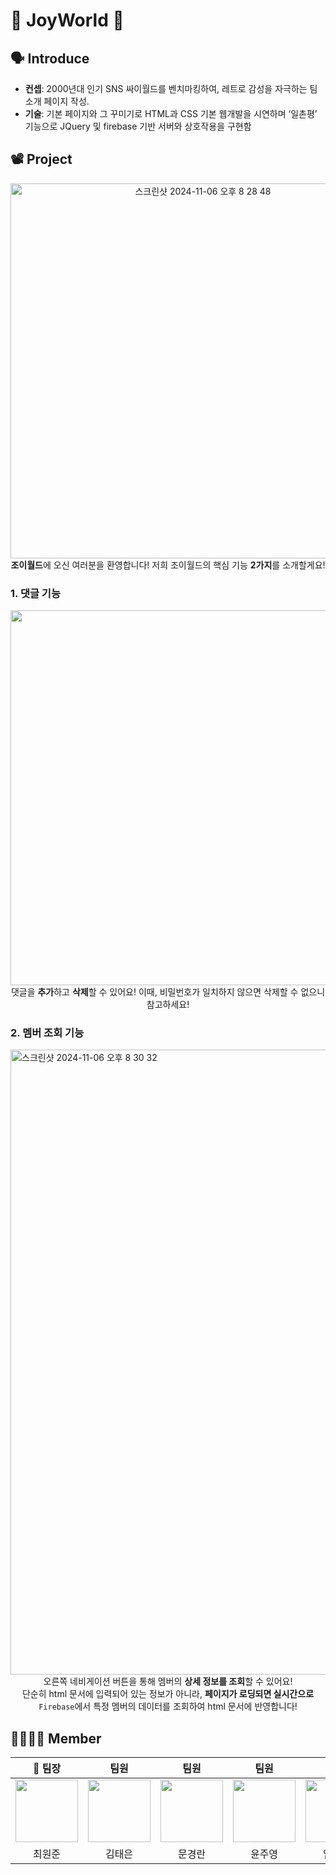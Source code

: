 # 🥳 JoyWorld 🎉

## 🗣️ Introduce
- **컨셉**: 2000년대 인기 SNS 싸이월드를 벤치마킹하여, 레트로 감성을 자극하는 팀 소개 페이지 작성.
- **기술**: 기본 페이지와 그 꾸미기로 HTML과 CSS 기본 웹개발을 시연하며 ‘일촌평’ 기능으로 JQuery 및 firebase 기반 서버와 상호작용을 구현함

## 📽 Project

<div align="center">
    <img width="600" alt="스크린샷 2024-11-06 오후 8 28 48" src="https://github.com/user-attachments/assets/f18012a5-15a7-4778-bf8b-175069b0952c">    
</div>

<div align="center">
<span><strong>조이월드</strong>에 오신 여러분을 환영합니다! 저희 조이월드의 핵심 기능 <strong>2가지</strong>를 소개할게요!</span>
</div>

### 1. 댓글 기능

<div align="center">
    <img width="600" src="https://github.com/user-attachments/assets/241b2a1f-46af-4f60-a255-1d36adf6c1b8">
</div>

<div align="center">
    <span>댓글을 <strong>추가</strong>하고 <strong>삭제</strong>할 수 있어요! 이때, 비밀번호가 일치하지 않으면 삭제할 수 없으니 참고하세요!</span>
</div>


### 2. 멤버 조회 기능

<img width="1000" alt="스크린샷 2024-11-06 오후 8 30 32" src="https://github.com/user-attachments/assets/8aa7b8ac-7d3b-4a53-ac92-7179eff12567">
<div align="center">
    <span>오른쪽 네비게이션 버튼을 통해 멤버의 <strong>상세 정보를 조회</strong>할 수 있어요!</span>
</div>
<div align="center">
    단순히 html 문서에 입력되어 있는 정보가 아니라, <strong>페이지가 로딩되면 실시간으로</strong> <code>Firebase</code>에서 특정 멤버의 데이터를 조회하여 html 문서에 반영합니다!
</div>

## 👨‍👨‍👦‍👦 Member

<table align="center">
    <thead>
        <tr>
            <th>👑 팀장</th>
            <th>팀원</th>
            <th>팀원</th>
            <th>팀원</th>
            <th>팀원</th>
        </tr>
    </thead>
    <tbody>
        <tr>
            <td align="center"><a href="https://github.com/Revengersy"><img src="https://github.com/Revengersy.png" width="100px;" alt=""/></a></td>
            <td align="center"><a href="https://github.com/ant-on-grass"><img src="https://github.com/ant-on-grass.png" width="100px;" alt=""/></a></td>
            <td align="center"><a href="https://github.com/KyeongranMun"><img src="https://github.com/KyeongranMun.png" width="100px;" alt=""/></a></td>
            <td align="center"><a href="https://github.com/ju-young0"><img src="https://github.com/ju-young0.png" width="100px;" alt=""/></a></td>
            <td align="center"><a href="https://github.com/yeongbinim"><img src="https://github.com/yeongbinim.png" width="100px;" alt=""/></a></td>
        </tr>
        <tr>
            <td align="center">최원준</td>
            <td align="center">김태은</td>
            <td align="center">문경란</td>
            <td align="center">윤주영</td>
            <td align="center">임영빈</td>
        </tr>
    </tbody>
</table>
